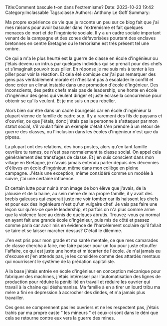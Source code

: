 Title:Comment bascule t-on dans l'extremisme?
Date: 2023-10-23 19:42
Category:Inclassable
Tags:classe
Authors: Anthony Le Goff
Summary:

Ma propre expérience de vie que je raconte un peu sur ce blog fait que j'ai mes raisons pour avoir basculer dans l'extremisme et fait quelques menaces de mort et de l'ingénierie sociale. Il y a un cadre sociale important venant de la campagne et des zones défavorisées pourtant des enclaves bretonnes en centre Bretagne ou le terrorisme est très présent tel une ombre.

Ce qui a m'a le plus heurté est la guerre de classe en école d'ingénieur ou j'étais devenu un intrus par quelques individus qui se prenait pour des chefs et s'imaginait pouvoir tous piller. En réponse je me suis mis à tenter à les piller pour voir la réaction. Et cela été comique car j'ai pus remarquer des gens pas véritablement morale et n'hésitant pas à escalader le conflit et donc créer un climat instable dans une promotion d'école d'ingénieur. Des inconscients, des petits chefs mais pas de leadership, une honte en école d'ingénieur des gens qui veulent diriger et juste écrase la concurrence pour obtenir se qu'ils veulent. Et je me suis un peu rebeller.

Alors bien sur être dans un cadre bourgeois car en école d'ingénieur la plupart vienne de famille de cadre sup. Il y a rarement des fils de paysans et d'ouvrier, ce que j'étais, donc j'étais pas la personne à s'attaquer par mon statut social, s'il voulait faire un exemple c'était s'en prendre à un retour de guerre des classes, ou l'inclusion dans les écoles d'ingénieur n'est que du pipeau.

La plupart ont des relations, des bons postes, alors qu'en tant famille ouvrière tu rames, ce n'est pas normalement ta classe social. On appel cela généralement des transfuges de classe. Et j'en suis conscient dans mon village en Bretagne, je n'avais jamais entendu parler depuis des décennies d'élèves en école d'ingénieur, même dans mon collège en pleine campagne. J'étais une exception, même considéré comme un modèle à suivre, j'ai une certaine influence.

Et certain lutte pour nuir à mon image de bon élève que j'avais, de la jalousie et de la haine, au sein même de ma propre famille, il y avait des brebis galeuses qui esperait juste me voir tomber car ils haissent les chefs et pour eux des ingénieurs n'est qu'un vulgaire chef. Je vais pas faire une leçon sur qu'es-ce que le leadership, et parfois on n'a plus comme arme que la violence face au dénis de quelques abrutis. Trouvez-vous ça normal en ayant fait une grande école d'ingénieur, puis mis de côté et passez comme paria car avoir mis en évidence de l'harcèlement scolaire qu'il fallait se taire et se laisser marcher dessus? C'était le dilemme.

J'en est pris pour mon grade et ma santé mentale, ce que mes camarades de classe chercha à faire, me faire passer pour un fou pour juste ettouffer l'affaire, ce qui est juste une honte et m'écarter de l'école. Je n'ai jamais eu d'excuse et j'en attends pas, je les considère comme des attardés mentaux qui nourrissent le système de la prédation capitaliste.

A la base j'étais entrée en école d'ingénieur en conception mécanique pour fabriquer des machines, j'étais intéresser par l'automatisation des lignes de production pour réduire la pénibilité en travail et réduire les ouvrier qui travail à la chaine qui déshumanise. Ma famille à en a tirer un lourd tribu ma mère a fini en depression à accrocher des dindes, et n'a jamais plus travailler. 

Ces gens ne comprennent pas les ouvriers et ne les respectent pas, j'étais trahis par ma propre caste " les mineurs " et ceux-ci sont dans le déni que cela se retourne contre eux vers la guerre des mines.